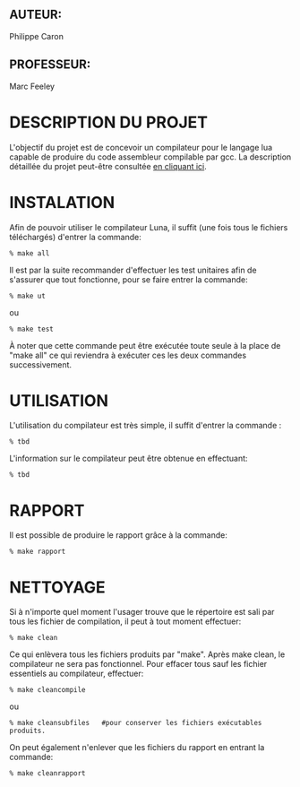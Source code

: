 ## AUTEUR:
Philippe Caron

## PROFESSEUR:
Marc Feeley

DESCRIPTION DU PROJET
===================================================================================
L'objectif du projet est de concevoir un compilateur pour le langage lua capable de
produire du code assembleur compilable par gcc. La description détaillée du projet
peut-être consultée [en cliquant ici](https://github.com/PhilLCar/Luna/blob/master/description.pdf).

INSTALATION
===================================================================================
Afin de pouvoir utiliser le compilateur Luna, il suffit (une fois tous le fichiers
téléchargés) d'entrer la commande:

	% make all

Il est par la suite recommander d'effectuer les test unitaires afin de s'assurer que
tout fonctionne, pour se faire entrer la commande:

	% make ut
ou

	% make test

À noter que cette commande peut être exécutée toute seule à la place de "make all" 
ce qui reviendra à exécuter ces les deux commandes successivement.

UTILISATION
====================================================================================
L'utilisation du compilateur est très simple, il suffit d'entrer la commande :

	% tbd

L'information sur le compilateur peut être obtenue en effectuant:

	% tbd

RAPPORT
===================================================================================
Il est possible de produire le rapport grâce à la commande:
	
	% make rapport

NETTOYAGE
====================================================================================
Si à n'importe quel moment l'usager trouve que le répertoire est sali par tous les 
fichier de compilation, il peut à tout moment effectuer:

	% make clean

Ce qui enlèvera tous les fichiers produits par "make". Après make clean, le
compilateur ne sera pas fonctionnel. 
Pour effacer tous sauf les fichier essentiels au compilateur, effectuer:

	% make cleancompile
ou

	% make cleansubfiles   #pour conserver les fichiers exécutables produits.

On peut également n'enlever que les fichiers du rapport en entrant la commande:

	% make cleanrapport



